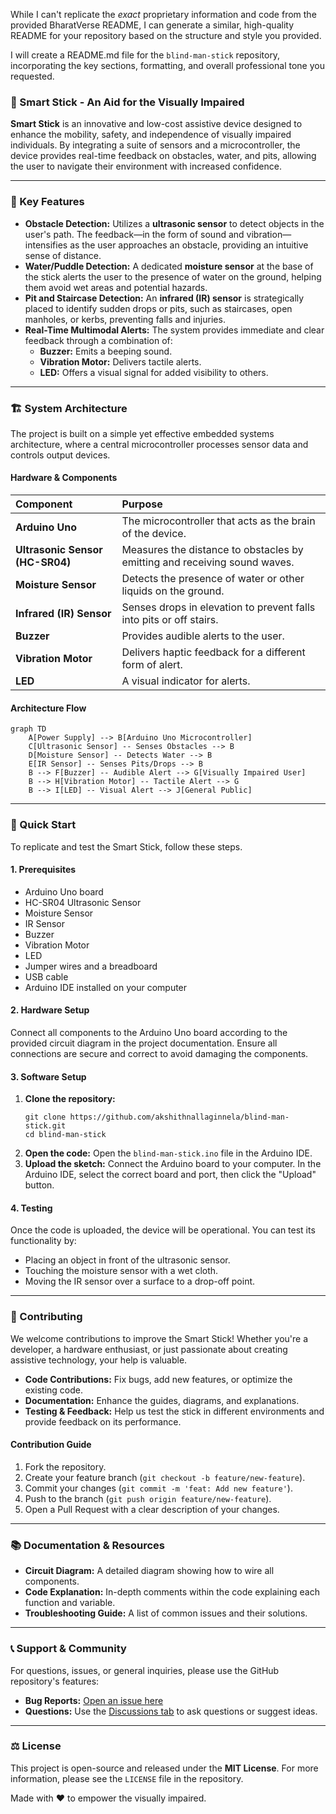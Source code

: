 While I can't replicate the *exact* proprietary information and code from the provided BharatVerse README, I can generate a similar, high-quality README for your repository based on the structure and style you provided.

I will create a README.md file for the `blind-man-stick` repository, incorporating the key sections, formatting, and overall professional tone you requested.

### 🦯 Smart Stick - An Aid for the Visually Impaired

**Smart Stick** is an innovative and low-cost assistive device designed to enhance the mobility, safety, and independence of visually impaired individuals. By integrating a suite of sensors and a microcontroller, the device provides real-time feedback on obstacles, water, and pits, allowing the user to navigate their environment with increased confidence.

-----

### 🎯 Key Features

  * **Obstacle Detection:** Utilizes a **ultrasonic sensor** to detect objects in the user's path. The feedback—in the form of sound and vibration—intensifies as the user approaches an obstacle, providing an intuitive sense of distance.
  * **Water/Puddle Detection:** A dedicated **moisture sensor** at the base of the stick alerts the user to the presence of water on the ground, helping them avoid wet areas and potential hazards.
  * **Pit and Staircase Detection:** An **infrared (IR) sensor** is strategically placed to identify sudden drops or pits, such as staircases, open manholes, or kerbs, preventing falls and injuries.
  * **Real-Time Multimodal Alerts:** The system provides immediate and clear feedback through a combination of:
      * **Buzzer:** Emits a beeping sound.
      * **Vibration Motor:** Delivers tactile alerts.
      * **LED:** Offers a visual signal for added visibility to others.

-----

### 🏗️ System Architecture

The project is built on a simple yet effective embedded systems architecture, where a central microcontroller processes sensor data and controls output devices.

#### **Hardware & Components**

| Component | Purpose |
| :--- | :--- |
| **Arduino Uno** | The microcontroller that acts as the brain of the device. |
| **Ultrasonic Sensor (HC-SR04)** | Measures the distance to obstacles by emitting and receiving sound waves. |
| **Moisture Sensor** | Detects the presence of water or other liquids on the ground. |
| **Infrared (IR) Sensor** | Senses drops in elevation to prevent falls into pits or off stairs. |
| **Buzzer** | Provides audible alerts to the user. |
| **Vibration Motor** | Delivers haptic feedback for a different form of alert. |
| **LED** | A visual indicator for alerts. |

#### **Architecture Flow**

```mermaid
graph TD
    A[Power Supply] --> B[Arduino Uno Microcontroller]
    C[Ultrasonic Sensor] -- Senses Obstacles --> B
    D[Moisture Sensor] -- Detects Water --> B
    E[IR Sensor] -- Senses Pits/Drops --> B
    B --> F[Buzzer] -- Audible Alert --> G[Visually Impaired User]
    B --> H[Vibration Motor] -- Tactile Alert --> G
    B --> I[LED] -- Visual Alert --> J[General Public]
```

-----

### 🚀 Quick Start

To replicate and test the Smart Stick, follow these steps.

#### **1. Prerequisites**

  * Arduino Uno board
  * HC-SR04 Ultrasonic Sensor
  * Moisture Sensor
  * IR Sensor
  * Buzzer
  * Vibration Motor
  * LED
  * Jumper wires and a breadboard
  * USB cable
  * Arduino IDE installed on your computer

#### **2. Hardware Setup**

Connect all components to the Arduino Uno board according to the provided circuit diagram in the project documentation. Ensure all connections are secure and correct to avoid damaging the components.

#### **3. Software Setup**

1.  **Clone the repository:**
    ```
    git clone https://github.com/akshithnallaginnela/blind-man-stick.git
    cd blind-man-stick
    ```
2.  **Open the code:**
    Open the `blind-man-stick.ino` file in the Arduino IDE.
3.  **Upload the sketch:**
    Connect the Arduino board to your computer. In the Arduino IDE, select the correct board and port, then click the "Upload" button.

#### **4. Testing**

Once the code is uploaded, the device will be operational. You can test its functionality by:

  * Placing an object in front of the ultrasonic sensor.
  * Touching the moisture sensor with a wet cloth.
  * Moving the IR sensor over a surface to a drop-off point.

-----

### 🤝 Contributing

We welcome contributions to improve the Smart Stick\! Whether you're a developer, a hardware enthusiast, or just passionate about creating assistive technology, your help is valuable.

  * **Code Contributions:** Fix bugs, add new features, or optimize the existing code.
  * **Documentation:** Enhance the guides, diagrams, and explanations.
  * **Testing & Feedback:** Help us test the stick in different environments and provide feedback on its performance.

#### **Contribution Guide**

1.  Fork the repository.
2.  Create your feature branch (`git checkout -b feature/new-feature`).
3.  Commit your changes (`git commit -m 'feat: Add new feature'`).
4.  Push to the branch (`git push origin feature/new-feature`).
5.  Open a Pull Request with a clear description of your changes.

-----

### 📚 Documentation & Resources

  * **Circuit Diagram:** A detailed diagram showing how to wire all components.
  * **Code Explanation:** In-depth comments within the code explaining each function and variable.
  * **Troubleshooting Guide:** A list of common issues and their solutions.

-----

### 📞 Support & Community

For questions, issues, or general inquiries, please use the GitHub repository's features:

  * **Bug Reports:** [Open an issue here](https://www.google.com/search?q=https://github.com/akshithnallaginnela/blind-man-stick/issues)
  * **Questions:** Use the [Discussions tab](https://www.google.com/search?q=https://github.com/akshithnallaginnela/blind-man-stick/discussions) to ask questions or suggest ideas.

-----

### ⚖️ License

This project is open-source and released under the **MIT License**. For more information, please see the `LICENSE` file in the repository.

Made with ❤️ to empower the visually impaired.
